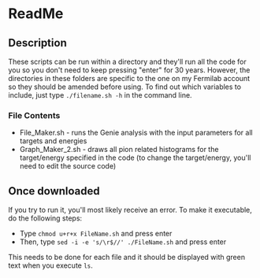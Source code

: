 # ReadMe

## Description
These scripts can be run within a directory and they'll run all the code for you so you don't need to keep pressing "enter" for 30 years. However, the directories in these folders are specific to the one on my Fermilab account so they should be amended before using. To find out which variables to include, just type `./filename.sh -h` in the command line. 

### File Contents

- File_Maker.sh - runs the Genie analysis with the input parameters for all targets and energies
- Graph_Maker_2.sh - draws all pion related histograms for the target/energy specified in the code (to change the target/energy, you'll need to edit the source code) 

## Once downloaded
If you try to run it, you'll most likely receive an error. To make it executable, do the following steps:

- Type `chmod u+r+x FileName.sh` and press enter
- Then, type `sed -i -e 's/\r$//' ./FileName.sh` and press enter

This needs to be done for each file and it should be displayed with green text when you execute `ls`.  




